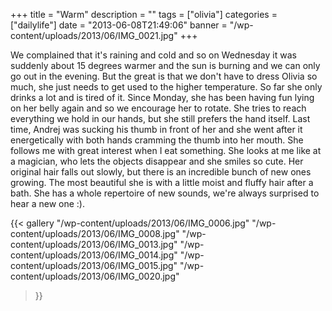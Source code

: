 +++
title = "Warm"
description = ""
tags = ["olivia"]
categories = ["dailylife"]
date = "2013-06-08T21:49:06"
banner = "/wp-content/uploads/2013/06/IMG_0021.jpg"
+++

We complained that it's raining and cold and so on Wednesday it was suddenly about 15 degrees warmer
and the sun is burning and we can only go out in the evening. But the great is that we don't have to
dress Olivia so much, she just needs to get used to the higher temperature. So far she only drinks
a lot and is tired of it. Since Monday, she has been having fun lying on her belly again and so we
encourage her to rotate. She tries to reach everything we hold in our hands, but she still prefers
the hand itself. Last time, Andrej was sucking his thumb in front of her and she went after it
energetically with both hands cramming the thumb into her mouth. She follows me with great interest
when I eat something. She looks at me like at a magician, who lets the objects disappear and she
smiles so cute. Her original hair falls out slowly, but there is an incredible bunch of new ones
growing. The most beautiful she is with a little moist and fluffy hair after a bath. She has a
whole repertoire of new sounds, we're always surprised to hear a new one :).

{{< gallery
    "/wp-content/uploads/2013/06/IMG_0006.jpg"
    "/wp-content/uploads/2013/06/IMG_0008.jpg"
    "/wp-content/uploads/2013/06/IMG_0013.jpg"
    "/wp-content/uploads/2013/06/IMG_0014.jpg"
    "/wp-content/uploads/2013/06/IMG_0015.jpg"
    "/wp-content/uploads/2013/06/IMG_0020.jpg"
>}}